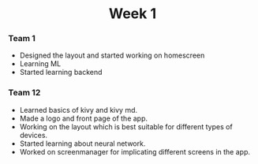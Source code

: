 <h1 align="center">Week 1</h1>

### Team 1
- Designed the layout and started working on homescreen
- Learning ML
- Started learning backend
### Team 12
- Learned basics of kivy and kivy md.
- Made a logo and front page of the app.
- Working on the layout which is best suitable for different types of devices.
- Started learning about neural network.
- Worked on screenmanager for implicating different screens in the app.
